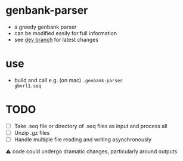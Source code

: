 # genbank-parser
- a greedy genbank parser
- can be modified easily for full information
- see [dev branch](https://github.com/acsweet/genbank-parser/tree/develop) for latest changes

# use
- build and call e.g. (on mac) <code>.genbank-parser gbvrl1.seq</code>

# TODO
- [ ] Take .seq file or directory of .seq files as input and process all
- [ ] Unzip .gz files
- [ ] Handle multiple file reading and writing asynchronously

:warning: code could undergo dramatic changes, particularly around outputs
